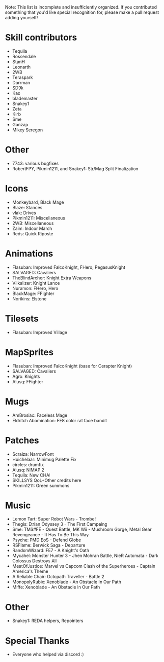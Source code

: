Note: This list is incomplete and insufficiently organized. If you contributed
something that you'd like special recognition for, please make a pull request
adding yourself!

# Skill contributors

- Tequila
- Rossendale
- StanH
- Leonarth
- 2WB
- Teraspark
- Darrman
- SD9k
- Kao
- blademaster
- Snakey1
- Zeta
- Kirb
- Sme
- Ganzap
- Mikey Seregon

# Other

- 7743: various bugfixes
- RobertFPY, Pikmin1211, and Snakey1: Str/Mag Split Finalization

# Icons

- Monkeybard, Black Mage
- Blaze: Stances
- vlak: Drives
- Pikmin1211: Miscellaneous
- 2WB: Miscellaneous
- Zaim: Indoor March
- Reds: Quick Riposte

# Animations

- Flasuban: Improved FalcoKnight, FHero, PegasusKnight
- SALVAGED: Cavaliers
- TheBlindArcher: Knight Extra Weapons
- Vilkalizer: Knight Lance
- Nuramon: FHero, Hero
- BlackMage: FFighter
- Norikins: Elstone

# Tilesets

- Flasuban: Improved Village

# MapSprites

- Flasuban: Improved FalcoKnight (base for Cerapter Knight)
- SALVAGED: Cavaliers
- Agro: Knights
- Alusq: FFighter

# Mugs

- AmBrosiac: Faceless Mage
- Eldritch Abomination: FE8 color rat face bandit

# Patches

- Scraiza: NarrowFont 
- Huichelaar: Minimug Palette Fix
- circles: drumfix
- Alusq: NIMAP 2
- Tequila: New CHAI
- SKILLSYS QoL+Other credits here
- Pikmin1211: Green summons

# Music

- Lemon Tart: Super Robot Wars - Trombe!
- Thegis: Etrian Odyssey 3 - The First Campaing
- Sme: TMS#FE - Quest Battle, MK Wii - Mushroom Gorge, Metal Gear Revengeance - It Has To Be This Way
- Psyche: PMD EoS - Defend Globe
- RSFlame: Berwick Saga - Departure
- RandomWizard: FE7 - A Knight's Oath
- Mycahel: Monster Hunter 3 - Jhen Mohran Battle, NieR Automata - Dark Colossus Destroys All 
- MeatOfJustice: Marvel vs Capcom Clash of the Superheroes - Captain America's Theme
- A Reliable Chair: Octopath Traveller - Battle 2
- MonopolyRubix: Xenoblade - An Obstacle In Our Path
- Miffe: Xenoblade - An Obstacle In Our Path 

# Other

- Snakey1: REDA helpers, Repointers

# Special Thanks

- Everyone who helped via discord :)
